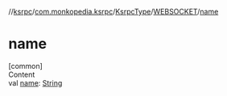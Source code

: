 //[ksrpc](../../../index.md)/[com.monkopedia.ksrpc](../../index.md)/[KsrpcType](../index.md)/[WEBSOCKET](index.md)/[name](name.md)



# name  
[common]  
Content  
val [name](name.md): [String](https://kotlinlang.org/api/latest/jvm/stdlib/kotlin/-string/index.html)  



